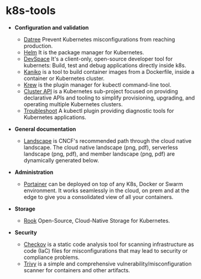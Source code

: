 # k8s-tools

- **Configuration and validation**
    - [Datree](https://www.datree.io/) Prevent Kubernetes misconfigurations from reaching production.
    - [Helm](https://helm.sh/)  It is the package manager for Kubernetes.
    - [DevSpace](https://devspace.sh) It's a client-only, open-source developer tool for kubernets: Build, test and debug applications directly inside k8s.
    - [Kaniko](https://github.com/GoogleContainerTools/kaniko) is a tool to build container images from a Dockerfile, inside a container or Kubernetes cluster.
    - [Krew](https://krew.sigs.k8s.io/)  is the plugin manager for kubectl command-line tool.
    - [Cluster API](https://cluster-api.sigs.k8s.io/) is a Kubernetes sub-project focused on providing declarative APIs and tooling to simplify provisioning, upgrading, and operating multiple Kubernetes clusters.
    - [Troubleshoot](https://troubleshoot.sh)  A kubectl plugin providing diagnostic tools for Kubernetes applications.
- **General documentation**
    - [Landscape](https://landscape.cncf.io/)  is CNCF's recommended path through the cloud native landscape. The cloud native landscape (png, pdf), serverless landscape (png, pdf), and member landscape (png, pdf) are dynamically generated below. 

- **Administration**
    - [Portainer](https://www.portainer.io/)  can be deployed on top of any K8s, Docker or Swarm environment. It works seamlessly in the cloud, on prem and at the edge to give you a consolidated view of all your containers. 
- **Storage**
    - [Rook](https://rook.io/)  Open-Source, Cloud-Native Storage for Kubernetes. 
- **Security**
    - [Checkov](https://www.checkov.io/)  is a static code analysis tool for scanning infrastructure as code (IaC) files for misconfigurations that may lead to security or compliance problems. 
    - [Trivy](https://aquasecurity.github.io)   is a simple and comprehensive vulnerability/misconfiguration scanner for containers and other artifacts.


